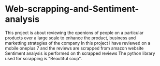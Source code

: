 # Web-scrapping-and-Sentiment-analysis
This project is about reviewing the openions of people on a particular products over a large scale to enhance the product, business and marketting strategies of the company
In this project i have reviewed on a mobile oneplus 7 and the reviews are scrapped from amazon website 
Sentiment analysis is performed on th scrapped reviews
The python library used for scrapping is "Beautiful soup".
